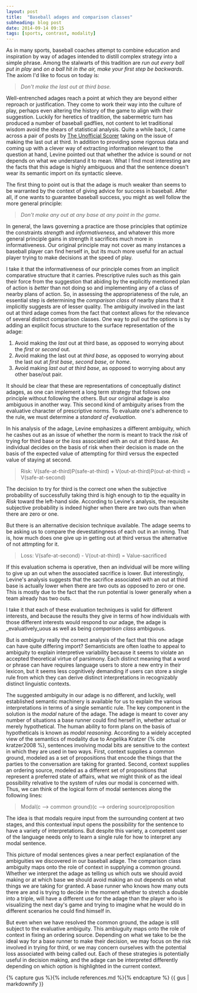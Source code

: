 ```yaml
---
layout: post
title:  "Baseball adages and comparison classes"
subheading: blog post
date: 2014-09-14 09:15
tags: [sports, contrast, modality]
---
```


As in many sports, baseball coaches attempt to combine education and inspiration by way of adages intended to distill complex strategy into a simple phrase.  Among the stalwarts of this tradition are _run out every ball put in play_ and _on a ball hit in the air, make your first step be backwards_.  The axiom I'd like to focus on today is:

> _Don't make the last out at third base._

Well-entrenched adages reach a point at which they are beyond either reproach or justification.  They come to work their way into the culture of play, perhaps even altering the history of the game to align with their suggestion.  Luckily for heretics of tradition, the sabermetric turn has produced a number of baseball gadflies, not content to let traditional wisdom avoid the shears of statistical analysis.  Quite a while back, I came across a pair of posts by [The Unofficial Scorer](http://blog.chron.com/unofficialscorer/2009/02/more-on-the-last-out-at-third-base-goodbye-to-a-friend/) taking on the issue of making the last out at third.  In addition to providing some rigorous data and coming up with a clever way of extracting information relevant to the question at hand, Levine pointed out that whether the advice is sound or not depends on what we understand it to mean.  What I find most interesting are the facts that this adage is highly ambiguous and that the sentence doesn't wear its semantic import on its syntactic sleeve.

The first thing to point out is that the adage is much weaker than seems to be warranted by the context of giving advice for success in baseball.  After all, if one wants to guarantee baseball success, you might as well follow the more general principle:

>_Don't make any out at any base at any point in the game._

In general, the laws governing a practice are those principles that optimize the constraints _strength_ and _informativeness_, and whatever this more general principle gains in strength it sacrifices much more in informativeness.  Our original principle may not cover as many instances a baseball player can find herself in, but its much more useful for an actual player trying to make decisions at the speed of play.

I take it that the informativeness of our principle comes from an implicit comparative structure that it carries.  Prescriptive rules such as this gain their force from the suggestion that abiding by the explicitly mentioned plan of action is _better_ than not doing so and implementing any of a class of nearby plans of action.  So, in assessing the appropriateness of the rule, an essential step is determining the _comparison class_ of nearby plans that it implicitly suggests are of lesser quality.  The ambiguity involved in the last out at third adage comes from the fact that context allows for the relevance of several distinct comparison classes.  One way to pull out the options is by adding an explicit focus structure to the surface representation of the adage:

1. Avoid making the *last* out at third base, as opposed to worrying about the *first* or *second* out.
2. Avoid making the last out at *third base*, as opposed to worrying about the last out at *first base*, *second base*, or *home*.
3. Avoid making *last out at third base*, as opposed to worrying about any other base/out pair.

It should be clear that these are representations of conceptually distinct adages, as one can implement a long term strategy that follows one principle without following the others.  But our original adage is also ambiguous in another way.  This second kind of ambiguity arises from the evaluative character of prescriptive norms.  To evaluate one's adherence to the rule, we must determine a _standard of evaluation_.

In his analysis of the adage, Levine emphasizes a different ambiguity, which he cashes out as an issue of whether the norm is meant to track the *risk* of trying for third base or the *loss* associated with an out at third base.  An individual decides on the basis of risk when their decision is made on the basis of the expected value of attempting for third versus the expected value of staying at second.  

> Risk: V(safe-at-third)P(safe-at-third) + V(out-at-third)P(out-at-third) = V(safe-at-second)

The decision to try for third is the correct one when the subjective probability of successfully taking third is high enough to tip the equality in _Risk_ toward the left-hand side.  According to Levine's analysis, the requisite subjective probability is indeed higher when there are two outs than when there are zero or one.

But there is an alternative decision technique available. The adage seems to be asking us to compare the devestatingness of each out in an inning.  That is, how much does one give up in getting out at third versus the alternative of not attmpting for it.

> Loss: V(safe-at-second) - V(out-at-third) = Value-sacrificed

If this evaluation schema is operative, then an individual will be more willing to give up an out when the associated sacrifice is lower.  But interestingly, Levine's analysis suggests that the sacrifice associated with an out at third base is actually lower when there are two outs as opposed to zero or one.  This is mostly due to the fact that the run potential is lower generally when a team already has two outs.

I take it that each of these evaluation techniques is valid for different interests, and because the results they give in terms of how individuals with those different interests would respond to our adage, the adage is _evaluatively_uous as well as being _comparison class_ ambiguous.

But is _ambiguity_ really the correct analysis of the fact that this one adage can have quite differing import?  Semanticists are often loathe to appeal to ambiguity to explain interpretive variability because it seems to violate an accepted theoretical virtue of parsimony.  Each distinct meaning that a word or phrase can have requires language users to store a new entry in their lexicon, but it seems less cognitively demanding if users can store a single rule from which they can derive distinct interpretations in recognizably distinct linguistic contexts.

The suggested ambiguity in our adage is no different, and luckily, well established semantic machinery is available for us to explain the various interpretations in terms of a single semantic rule.  The key component in the solution is the _modal_ nature of the adage.  The adage is meant to cover any number of situations a base runner could find herself in, whether actual or merely hypothetical.  The human ability to form plans on the basis of hypotheticals is known as _modal reasoning_.  According to a widely accepted view of the semantics of modality due to Angelika Kratzer {% cite kratzer2008 %}, sentences involving modal bits are sensitive to the context in which they are used in two ways.  First, context supplies a common ground, modeled as a set of propositions that encode the things that the parties to the conversation are taking for granted.  Second, context supplies an ordering source, modeled as a different set of propositions that represent a preferred state of affairs, what we might think of as the ideal possibility relvative to the system of rules our modal is concerned with.  Thus, we can think of the logical form of modal sentences along the following lines:

>Modal(c --> common ground)(c --> ordering source)proposition

The idea is that modals require input from the surrounding content at two stages, and this contextual input opens the possibility for the sentence to have a variety of interpretations.  But despite this variety, a competent user of the language needs only to learn a single rule for how to interpret any modal sentence.

This picture of modal sentences gives a near perfect explanation of the ambiguities we discovered in our baseball adage.  The comparison class ambiguity maps onto the role of context in supplying a common ground.  Whether we interpret the adage as telling us which outs we should avoid making or at which base we should avoid making an out depends on what things we are taking for granted.  A base runner who knows how many outs there are and is trying to decide in the moment whether to stretch a double into a triple, will have a different use for the adage than the player who is visualizing the next day's game and trying to imagine what he would do in different scenarios he could find himself in.

But even when we have resolved the common ground, the adage is still subject to the evaluative ambiguity.  This ambiuguity maps onto the role of context in fixing an ordering source.  Depending on what we take to be the ideal way for a base runner to make their decision, we may focus on the risk involved in trying for third, or we may concern ourselves with the potential loss associated with being called out.  Each of these strategies is potentially useful in decision making, and the adage can be interpreted differently depending on which option is highlighted in the current context.

{% capture gus %}{% include references.md %}{% endcapture %}
{{ gus | markdownify }}